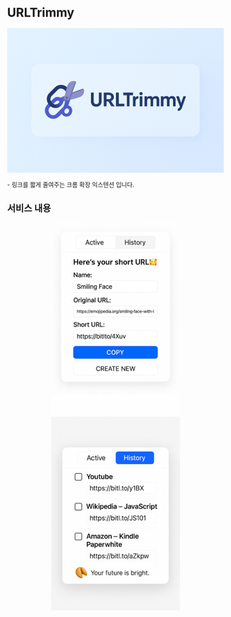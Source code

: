 
# URLTrimmy
<p align="center">
  <img src="./URLTrimmy.png" alt="URLTrimmy 배너" width="600" />
</p>
- 링크를 짧게 줄여주는 크롬 확장 익스텐션 입니다.

## 서비스 내용
<p align="center">
  <img src="./URLTrimmyActive_2.png" alt="URLTrimmy 배너" width="300" />
  <img src="./URLTrimmyHistory_4.png" alt="URLTrimmy 배너" width="300" />
</p>
